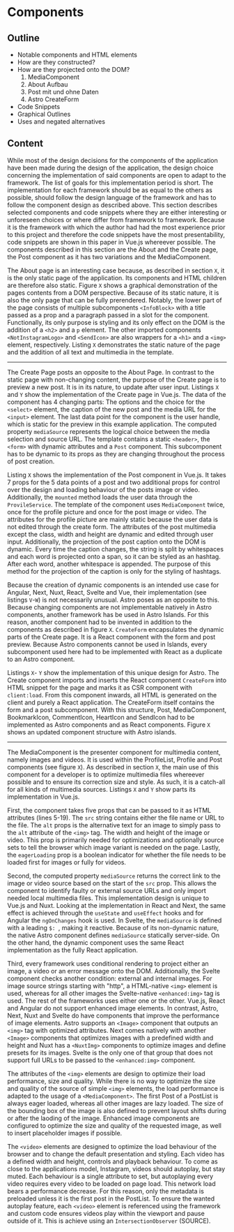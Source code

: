 # Components

## Outline

- Notable components and HTML elements
- How are they constructed?
- How are they projected onto the DOM?
  1. MediaComponent
  2. About Aufbau
  3. Post mit und ohne Daten
  4. Astro CreateForm
- Code Snippets
- Graphical Outlines
- Uses and negated alternatives

## Content

While most of the design decisions for the components of the application have been made during the design of the application, the design choice concerning the implementation of said components are open to adapt to the framework. The list of goals for this implementation period is short. The implementation for each framework should be as equal to the others as possible, should follow the design language of the framework and has to follow the component design as described above.
This section describes selected components and code snippets where they are either interesting or unforeseen choices or where differ from framework to framework. Because it is the framework with which the author had had the most experience prior to this project and therefore the code snippets have the most presentability, code snippets are shown in this paper in Vue.js whereever possible. 
The components described in this section are the About and the Create page, the Post component as it has two variations and the MediaComponent.

The About page is an interesting case because, as described in section `X`, it is the only static page of the application. Its components and HTML children are therefore also static. Figure `X` shows a graphical demonstration of the pages contents from a DOM perspective. Because of its static nature, it is also the only page that can be fully prerendered. Notably, the lower part of the page consists of multiple subcomponents `<InfoBlock>` with a title passed as a prop and a paragraph passed in a slot for the component. Functionally, its only purpose is styling and its only effect on the DOM is the addition of a `<h2>` and a `p` element. The other imported components `<NotInstagramLogo>` and `<SendIcon>` are also wrappers for a `<h1>` and a `<img>` element, respectively. Listing `X` demonstrates the static nature of the page and the addition of all text and multimedia in the template.

---

The Create Page posts an opposite to the About Page. In contrast to the static page with non-changing content, the purpose of the Create page is to preview a new post. It is in its nature, to update after user input. Listings `X` and `Y` show the implementation of the Create page in Vue.js. The data of the component has 4 changing parts: The options and the choice for the `<select>` element, the caption of the new post and the media URL for the `<input>` element. The last data point for the component is the user handle, which is static for the preview in this example application. The computed property `mediaSource` represents the logical choice between the media selection and source URL. The template contains a static `<header>`, the `<form>` with dynamic attributes and a `Post` component.
This subcomponent has to be dynamic to its props as they are changing throughout the process of post creation.

Listing `X` shows the implementation of the Post component in Vue.js. It takes 7 props for the 5 data points of a post and two additional props for control over the design and loading behaviour of the posts image or video. Additionally, the `mounted` method loads the user data through the `ProvileService`. The template of the component uses `MediaComponent` twice, once for the profile picture and once for the post image or video. The attributes for the profile picture are mainly static because the user data is not edited through the create form. The attributes of the post multimedia except the class, width and height are dynamic and edited through user input. Additionally, the projection of the post caption onto the DOM is dynamic. Every time the caption changes, the string is split by whitespaces and each word is projected onto a span, so it can be styled as an hashtag. After each word, another whitespace is appended. The purpose of this method for the projection of the caption is only for the styling of hashtags.

Because the creation of dynamic components is an intended use case for Angular, Next, Nuxt, React, Svelte <!-- REVIEW: is it? --> and Vue, their implementation (see listings `V`-`W`) is not necessarily unusual. Astro poses as an opposite to this. Because changing components are not implementable natively in Astro components, another framework has be used in Astro Islands. For this reason, another component had to be invented in addition to the components as described in figure `X`. `CreateForm` encapsulates the dynamic parts of the Create page. It is a React component with the form and post preview. Because Astro components cannot be used in Islands, every subcomponent used here had to be implemented with React as a duplicate to an Astro component.

Listings `X`- `Y` show the implementation of this unique design for Astro. The Create component imports and inserts the React component `CreateForm` into HTML snippet for the page and marks it as CSR component with `client:load`. From this component inwards, all HTML is generated on the client and purely a React application.  The CreateForm itself contains the form and a post subcomponent. With this structure, Post, MediaComponent, BookmarkIcon, CommentIcon, HeartIcon and SendIcon had to be implemented as Astro components and as React components. Figure `X` shows an updated component structure with Astro islands. <!-- TODO: create the figure -->

---

The MediaComponent is the presenter component for multimedia content, namely images and videos. It is used within the ProfileList, Profile and Post components (see figure `X`). As described in section `X`, the main use of this component for a developer is to optimize multimedia files whereever possible and to ensure its correction size and style. As such, it is a catch-all for all kinds of multimedia sources. Listings `X` and `Y` show parts its implementation in Vue.js.

<!-- 
5 props
computed property
v-ifs (mediaSource.endsWith)
image attributes
video attributes (not source)
 -->

First, the component takes five props that can be passed to it as HTML attributes (lines 5-19). The `src` string contains either the file name or URL to the file. The `alt` props is the alternative text for an image to simply pass to the `alt` attribute of the `<img>` tag. The width and height of the image or video. This prop is primarily needed for optimizations and optionally source sets to tell the browser which image variant is needed on the page. Lastly, the `eagerLoading` prop is a boolean indicator for whether the file needs to be loaded first for images or fully for videos.

Second, the computed property `mediaSource` returns the correct link to the image or video source based on the start of the `src` prop. This allows the component to identify faulty or external source URLs and only import needed local multimedia files. This implementation design is unique to Vue.js and Nuxt. Looking at the implementation in React and Next, the same effect is achieved through the `useState` and `useEffect` hooks and for Angular the `ngOnChanges` hook is used. In Svelte, the `mediaSource` is defined with a leading `$: `, making it reactive. Because of its non-dynamic nature, the native Astro component defines `mediaSource` statically server-side. On the other hand, the dynamic component uses the same React implementation as the fully React application.

Third, every framework uses conditional rendering to project either an image, a video or an error message onto the DOM.
Additionally, the Svelte component checks another condition: external and internal images. For image source strings starting with "http", a HTML-native `<img>` element is used, whereas for all other images the Svelte-native `<enhanced:img>` tag is used. The rest of the frameworks uses either one or the other. Vue.js, React and Angular do not support enhanced image elements. In contrast, Astro, Next, Nuxt and Svelte do have components that improve the performance of image elements. Astro supports an `<Image>` component that outputs an `<img>` tag with optimized attributes. Next comes natively with another `<Image>` components that optimizes images with a predefined width and height and Nuxt has a `<NuxtImg>` components to optimize images and define presets for its images. Svelte is the only one of that group that does not support full URLs to be passed to the `<enhanced:img>` component.

The attributes of the `<img>` elements are design to optimize their load performance, size and quality. While there is no way to optimize the size and quality of the source of simple `<img>` elements, the load performance is adapted to the usage of a `<MediaComponent>`. The first Post of a PostList is always eager loaded, whereas all other images are lazy loaded. The size of the bounding box of the image is also defined to prevent layout shifts during or after the laoding of the image. Enhanced image components are configured to optimize the size and quality of the requested image, as well to insert placeholder images if possible.

The `<video>` elements are designed to optimize the load behaviour of the browser and to change the default presentation and styling. Each video has a defined width and height, controls and playback behaviour. To come as close to the applications model, Instagram, videos should autoplay, but stay muted. Each behaviour is a single attribute to set, but autoplaying every video requires every video to be loaded on page load. This network load bears a performance decrease. For this reason, only the metadata is preloaded unless it is the first post in the PostList. To ensure the wanted autoplay feature, each `<video>` element is referenced using the framework and custom code ensures videos play within the viewport and pause outside of it. This is achieve using an `IntersectionObserver` (SOURCE).